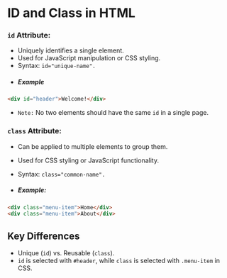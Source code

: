 # ID and Class in HTML

### `id` Attribute:

- Uniquely identifies a single element.
- Used for JavaScript manipulation or CSS styling.
- Syntax: `id="unique-name".`
- ##### Example

```html
<div id="header">Welcome!</div>
```

- `Note:` No two elements should have the same `id` in a single page.

### `class` Attribute:

- Can be applied to multiple elements to group them.

- Used for CSS styling or JavaScript functionality.
- Syntax: `class="common-name".`

- ##### Example:

```html
<div class="menu-item">Home</div>
<div class="menu-item">About</div>
```

## Key Differences

- Unique (`id`) vs. Reusable (`class`).
- `id` is selected with `#header`, while `class` is selected with `.menu-item` in CSS.

